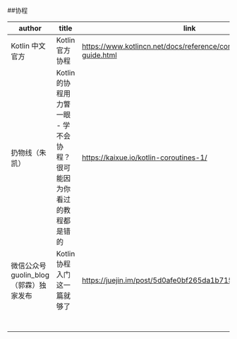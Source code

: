 

##协程





| author                                  | title                                                        | link                                                         | ❤    |
| --------------------------------------- | ------------------------------------------------------------ | ------------------------------------------------------------ | ---- |
| Kotlin 中文官方                         | Kotlin 官方协程                                              | https://www.kotlincn.net/docs/reference/coroutines/coroutines-guide.html |      |
| 扔物线（朱凯）                          | Kotlin 的协程用力瞥一眼 - 学不会协程？很可能因为你看过的教程都是错的 | https://kaixue.io/kotlin-coroutines-1/                       |      |
| 微信公众号 guolin_blog （郭霖）独家发布 | Kotlin 协程入门这一篇就够了                                  | https://juejin.im/post/5d0afe0bf265da1b7152fb00              |      |
|                                         |                                                              |                                                              |      |
|                                         |                                                              |                                                              |      |
|                                         |                                                              |                                                              |      |
|                                         |                                                              |                                                              |      |
|                                         |                                                              |                                                              |      |
|                                         |                                                              |                                                              |      |
|                                         |                                                              |                                                              |      |

